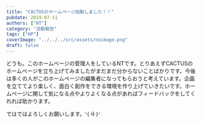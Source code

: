 ```yaml
---
title: "CACTUSのホームページ始動しました！！"
pubdate: 2019-07-11
authors: ["NT"] 
category: "活動報告"
tags: ["HP"] 
coverImage: "../../../src/assets/noimage.png"
draft: false
---
```


どうも。このホームページの管理人をしているNTです。とりあえずCACTUSのホームページを立ち上げてみましたがまだまだ分からないことばかりです。今後は多くの人がこのホームページの編集者になってもらおうと考えています。企画を立ててより楽しく、面白く創作をできる環境を作り上げていきたいです。ホームページに関して気になる点やよりよくなる点があればフィードバックをしてくれれば助かります。

ではではよろしくお願いします。ᐠ( ᐛ )ᐟ
